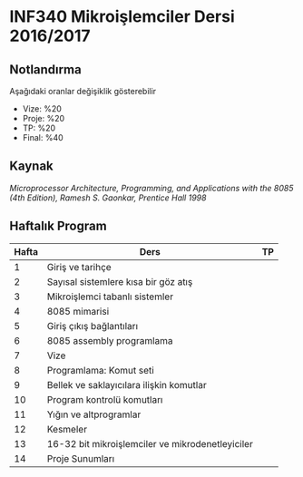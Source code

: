 # INF340 Mikroişlemciler Dersi 2016/2017

## Notlandırma

Aşağıdaki oranlar değişiklik gösterebilir

 - Vize: %20
 - Proje: %20
 - TP: %20
 - Final: %40
 
## Kaynak

*Microprocessor Architecture, Programming, and Applications with the 8085 (4th Edition), Ramesh S. Gaonkar, Prentice Hall 1998*

## Haftalık Program

| Hafta 	| Ders                                             	| TP 	|
|-------	|--------------------------------------------------	|----	|
| 1     	| Giriş ve tarihçe                                 	|    	|
| 2     	| Sayısal sistemlere kısa bir göz atış             	|    	|
| 3     	| Mikroişlemci tabanlı sistemler                   	|    	|
| 4     	| 8085 mimarisi                                    	|    	|
| 5     	| Giriş çıkış bağlantıları                         	|    	|
| 6     	| 8085 assembly programlama                        	|    	|
| 7     	| Vize                                             	|    	|
| 8     	| Programlama: Komut seti                          	|    	|
| 9     	| Bellek ve saklayıcılara ilişkin komutlar         	|    	|
| 10    	| Program kontrolü komutları                       	|    	|
| 11    	| Yığın ve altprogramlar                           	|    	|
| 12    	| Kesmeler                                         	|    	|
| 13    	| 16-32 bit mikroişlemciler ve mikrodenetleyiciler 	|    	|
| 14    	| Proje Sunumları                                  	|    	|
